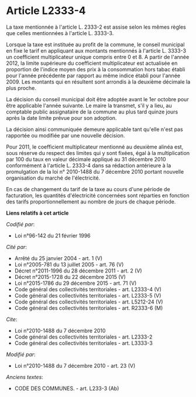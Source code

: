 # Article L2333-4

La taxe mentionnée à l'article L. 2333-2 est assise selon les mêmes règles que celles mentionnées à l'article L. 3333-3. 

Lorsque la taxe est instituée au profit de la commune, le conseil municipal en fixe le tarif en appliquant aux montants
mentionnés à l'article L. 3333-3 un coefficient multiplicateur unique compris entre 0 et 8. A partir de l'année 2012, la
limite supérieure du coefficient multiplicateur est actualisée en proportion de l'indice moyen des prix à la consommation
hors tabac établi pour l'année précédente par rapport au même indice établi pour l'année 2009. Les montants qui en résultent
sont arrondis à la deuxième décimale la plus proche. 

La décision du conseil municipal doit être adoptée avant le 1er octobre pour être applicable l'année suivante. Le maire la
transmet, s'il y a lieu, au comptable public assignataire de la commune au plus tard quinze jours après la date limite prévue
pour son adoption. 

La décision ainsi communiquée demeure applicable tant qu'elle n'est pas rapportée ou modifiée par une nouvelle décision. 

Pour 2011, le coefficient multiplicateur mentionné au deuxième alinéa est, sous réserve du respect des limites qui y sont
fixées, égal à la multiplication par 100 du taux en valeur décimale appliqué au 31 décembre 2010 conformément à l'article L.
2333-4 dans sa rédaction antérieure à la promulgation de la loi n° 2010-1488 du 7 décembre 2010 portant nouvelle organisation
du marché de l'électricité. 

En cas de changement du tarif de la taxe au cours d'une période de facturation, les quantités d'électricité concernées sont
réparties en fonction des tarifs proportionnellement au nombre de jours de chaque période.

**Liens relatifs à cet article**

_Codifié par_:

  - Loi n°96-142 du 21 février 1996

_Cité par_:

  - Arrêté du 25 janvier 2004 - art. 1 (V)
  - Loi n°2005-781 du 13 juillet 2005 - art. 76 (V)
  - Décret n°2011-1996 du 28 décembre 2011 - art. 2 (V)
  - Décret n°2015-1728 du 22 décembre 2015 (V)
  - Loi n°2015-1786 du 29 décembre 2015 - art. 71 (V)
  - Code général des collectivités territoriales - art. L2333-4 (V)
  - Code général des collectivités territoriales - art. L2333-5 (V)
  - Code général des collectivités territoriales - art. L5212-24 (V)
  - Code général des collectivités territoriales - art. R2333-6 (M)

_Cite_:

  - Loi n°2010-1488 du 7 décembre 2010
  - Code général des collectivités territoriales - art. L2333-2
  - Code général des collectivités territoriales - art. L3333-3

_Modifié par_:

  - Loi n°2010-1488 du 7 décembre 2010 - art. 23 (V)

_Anciens textes_:

  - CODE DES COMMUNES. - art. L233-3 (Ab)

